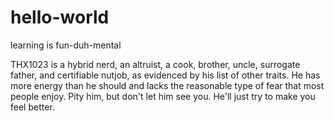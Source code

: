 # hello-world
learning is fun-duh-mental

THX1023 is a hybrid nerd, an altruist, a cook, brother, uncle, surrogate father, and certifiable nutjob, as evidenced by his list of other traits.  He has more energy than he should and lacks the reasonable type of fear that most people enjoy.  Pity him, but don't let him see you.  He'll just try to make you feel better.
